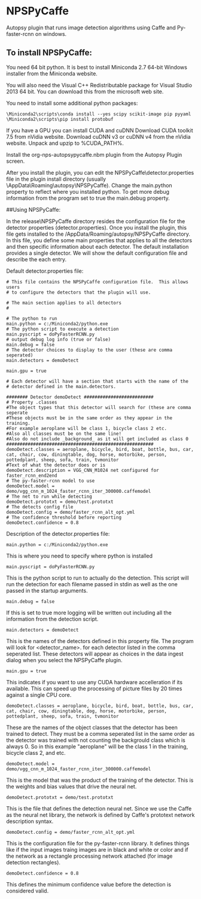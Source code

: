 # NPSPyCaffe
Autopsy plugin that runs image detection algorithms using Caffe and Py-faster-rcnn on windows.


## To install NPSPyCaffe:

You need 64 bit python.  It is best to install Miniconda 2.7 64-bit Windows installer from the Miniconda website.

You will also need the Visual C++ Redistributable package for Visual Studio 2013 64 bit.  You can download this from the microsoft web site.

You need to install some additional python packages:

    \Miniconda2\scripts\conda install --yes scipy scikit-image pip pyyaml
    \Miniconda2\scripts\pip install protobuf

If you have a GPU you can install CUDA and cuDNN
Download CUDA toolkit 7.5 from nVidia website.
Download cuDNN v3 or cuDNN v4 from the nVidia website.  Unpack and upzip to %CUDA_PATH%.

Install the org-nps-autopsypycaffe.nbm plugin from the Autopsy Plugin screen.

After you install the plugin, you can edit the NPSPyCaffe\detector.properties file in the plugin install directory (usually <user name>\AppData\Roaming\autopsy\NPSPyCaffe). Change the main.python property to reflect where you installed python. To get more debug information from the program set to true the main.debug property.


##Using NPSPyCaffe:

In the release\NPSPyCaffe directory resides the configuration file for the detector properties (detector.properties). Once you install the plugin, this file gets installed to the <Users directory>/AppData/Roaming/autopsy/NPSPyCaffe directory. In this file, you define some main properties that applies to all the detectors and then specific information about each detector.  The default installation provides a single detector.  We will show the default configuration file and describe the each entry.

Default detector.properties file:

    # This file contains the NPSPyCaffe configuration file.  This allows users
    # to configure the detectors that the plugin will use.

    # The main section applies to all detectors
    #

    # The python to run
    main.python = c:/Miniconda2/python.exe
    # The python script to execute a detection
    main.pyscript = doPyFasterRCNN.py
    # output debug log info (true or false)
	main.debug = false
	# The detector choices to display to the user (these are comma seperated)
	main.detectors = demoDetect
	
	main.gpu = true
	
	# Each detector will have a section that starts with the name of the
	# detector defined in the main.detectors.
	
	######## Detector demoDetect ##########################
	# Property .classes
	#The object types that this detector will search for (these are comma seperate
	#These objects must be in the same order as they appear in the training.
	#For example aeroplane will be class 1, bicycle class 2 etc.
	#Also all classes must be on the same line!
	#Also do not include _background_ as it will get included as class 0
	#######################################################
	demoDetect.classes = aeroplane, bicycle, bird, boat, bottle, bus, car,  cat, chair, cow, diningtable, dog, horse, motorbike, person, pottedplant, sheep, sofa, train, tvmonitor
	#Text of what the detector does or is
	demoDetect.description = VGG_CNN_M1024 net configured for faster_rcnn_end2end
	# The py-faster-rcnn model to use
	demoDetect.model = demo/vgg_cnn_m_1024_faster_rcnn_iter_300000.caffemodel
    # The net to run while detecting
    demoDetect.prototxt = demo/test.prototxt
    # The detects config file
    demoDetect.config = demo/faster_rcnn_alt_opt.yml
    # The confidence threshold before reporting
    demoDetect.confidence = 0.8

Description of the detector.properties file:

    main.python = c:/Miniconda2/python.exe
This is where you need to specify where python is installed    


    main.pyscript = doPyFasterRCNN.py
This is the python script to run to actually do the detection.  This script will run the detection for each filename passed in stdin as well as the one passed in the startup arguments. 

    main.debug = false
If this is set to true more logging will be written out including all the information from the detection script.

    main.detectors = demoDetect
This is the names of the detectors defined in this property file.  The program will look for <detector_name>.<property> for each detector listed in the comma seperated list.  These detectors will appear as choices in the data ingest dialog when you select the NPSPyCaffe plugin.

    main.gpu = true
This indicates if you want to use any CUDA hardware accelleration if its available. This can speed up the processing of picture files by 20 times against a single CPU core.

	demoDetect.classes = aeroplane, bicycle, bird, boat, bottle, bus, car,  cat, chair, cow, diningtable, dog, horse, motorbike, person, pottedplant, sheep, sofa, train, tvmonitor
These are the names of the object classes that the detector has been trained to detect.  They must be a comma seperated list in the same order as the detector was trained with not counting the backgrould class which is always 0.  So in this example "aeroplane" will be the class 1 in the training, bicycle class 2, and etc.

	demoDetect.model = demo/vgg_cnn_m_1024_faster_rcnn_iter_300000.caffemodel
This is the model that was the product of the training of the detector.  This is the weights and bias values that drive the neural net.


    demoDetect.prototxt = demo/test.prototxt
This is the file that defines the detection neural net.  Since we use the Caffe as the neural net library, the network is defined by Caffe's prototext network description syntax.

    demoDetect.config = demo/faster_rcnn_alt_opt.yml
This is the configuration file for the py-faster-rcnn library.  It defines things like if the input images traing images are in black and white or color and if the network as a rectangle processing network attached (for image detection rectangles).

    demoDetect.confidence = 0.8
This defines the minimum confidence value before the detection is considered valid. 
